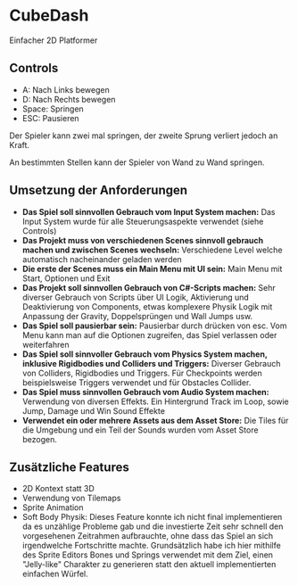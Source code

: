 # CubeDash
Einfacher 2D Platformer

## Controls
- A: Nach Links bewegen
- D: Nach Rechts bewegen
- Space: Springen
- ESC: Pausieren

Der Spieler kann zwei mal springen, der zweite Sprung verliert jedoch an Kraft.

An bestimmten Stellen kann der Spieler von Wand zu Wand springen.

## Umsetzung der Anforderungen
- **Das Spiel soll sinnvollen Gebrauch vom Input System machen:** Das Input System wurde für alle Steuerungsaspekte verwendet (siehe Controls)
- **Das Projekt muss von verschiedenen Scenes sinnvoll gebrauch machen und zwischen Scenes wechseln:** Verschiedene Level welche automatisch nacheinander geladen werden
- **Die erste der Scenes muss ein Main Menu mit UI sein:** Main Menu mit Start, Optionen und Exit
- **Das Projekt soll sinnvollen Gebrauch von C#-Scripts machen:** Sehr diverser Gebrauch von Scripts über UI Logik, Aktivierung und Deaktivierung von Components, etwas komplexere Physik Logik mit Anpassung der Gravity, Doppelsprüngen und Wall Jumps usw.
- **Das Spiel soll pausierbar sein:** Pausierbar durch drücken von esc. Vom Menu kann man auf die Optionen zugreifen, das Spiel verlassen oder weiterfahren
- **Das Spiel soll sinnvoller Gebrauch vom Physics System machen, inklusive Rigidbodies und Colliders und Triggers:** Diverser Gebrauch von Colliders, Rigidbodies und Triggers. Für Checkpoints werden beispielsweise Triggers verwendet und für Obstacles Collider.
- **Das Spiel muss sinnvollen Gebrauch vom Audio System machen:** Verwendung von diversen Effekts. Ein Hintergrund Track im Loop, sowie Jump, Damage und Win Sound Effekte
- **Verwendet ein oder mehrere Assets aus dem Asset Store:** Die Tiles für die Umgebung und ein Teil der Sounds wurden vom Asset Store bezogen.

## Zusätzliche Features
- 2D Kontext statt 3D
- Verwendung von Tilemaps 
- Sprite Animation
- Soft Body Physik: Dieses Feature konnte ich nicht final implementieren da es unzählige Probleme gab und die investierte Zeit sehr schnell den vorgesehenen Zeitrahmen aufbrauchte, ohne dass das Spiel an sich irgendwelche Fortschritte machte. Grundsätzlich habe ich hier mithilfe des Sprite Editors Bones und Springs verwendet mit dem Ziel, einen "Jelly-like" Charakter zu generieren statt den aktuell implementierten einfachen Würfel.
 